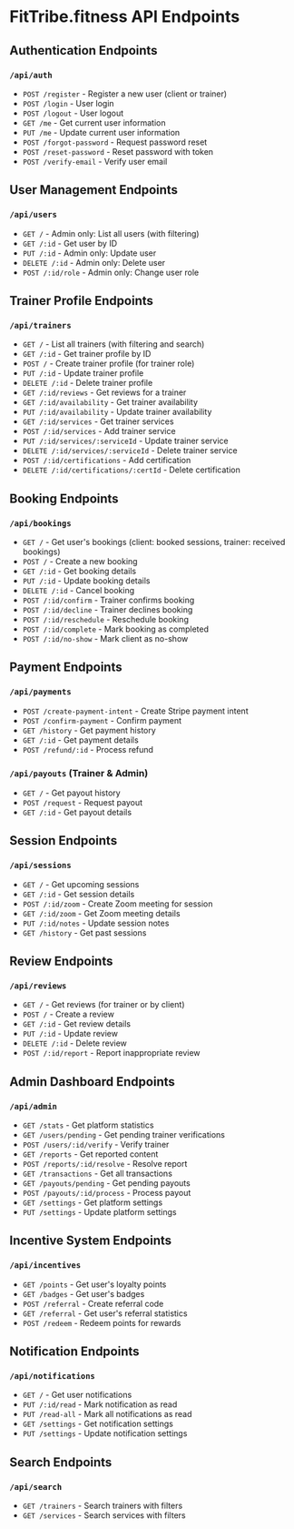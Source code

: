 # FitTribe.fitness API Endpoints

## Authentication Endpoints

### `/api/auth`
- `POST /register` - Register a new user (client or trainer)
- `POST /login` - User login
- `POST /logout` - User logout
- `GET /me` - Get current user information
- `PUT /me` - Update current user information
- `POST /forgot-password` - Request password reset
- `POST /reset-password` - Reset password with token
- `POST /verify-email` - Verify user email

## User Management Endpoints

### `/api/users`
- `GET /` - Admin only: List all users (with filtering)
- `GET /:id` - Get user by ID
- `PUT /:id` - Admin only: Update user
- `DELETE /:id` - Admin only: Delete user
- `POST /:id/role` - Admin only: Change user role

## Trainer Profile Endpoints

### `/api/trainers`
- `GET /` - List all trainers (with filtering and search)
- `GET /:id` - Get trainer profile by ID
- `POST /` - Create trainer profile (for trainer role)
- `PUT /:id` - Update trainer profile
- `DELETE /:id` - Delete trainer profile
- `GET /:id/reviews` - Get reviews for a trainer
- `GET /:id/availability` - Get trainer availability
- `PUT /:id/availability` - Update trainer availability
- `GET /:id/services` - Get trainer services
- `POST /:id/services` - Add trainer service
- `PUT /:id/services/:serviceId` - Update trainer service
- `DELETE /:id/services/:serviceId` - Delete trainer service
- `POST /:id/certifications` - Add certification
- `DELETE /:id/certifications/:certId` - Delete certification

## Booking Endpoints

### `/api/bookings`
- `GET /` - Get user's bookings (client: booked sessions, trainer: received bookings)
- `POST /` - Create a new booking
- `GET /:id` - Get booking details
- `PUT /:id` - Update booking details
- `DELETE /:id` - Cancel booking
- `POST /:id/confirm` - Trainer confirms booking
- `POST /:id/decline` - Trainer declines booking
- `POST /:id/reschedule` - Reschedule booking
- `POST /:id/complete` - Mark booking as completed
- `POST /:id/no-show` - Mark client as no-show

## Payment Endpoints

### `/api/payments`
- `POST /create-payment-intent` - Create Stripe payment intent
- `POST /confirm-payment` - Confirm payment
- `GET /history` - Get payment history
- `GET /:id` - Get payment details
- `POST /refund/:id` - Process refund

### `/api/payouts` (Trainer & Admin)
- `GET /` - Get payout history
- `POST /request` - Request payout
- `GET /:id` - Get payout details

## Session Endpoints

### `/api/sessions`
- `GET /` - Get upcoming sessions
- `GET /:id` - Get session details
- `POST /:id/zoom` - Create Zoom meeting for session
- `GET /:id/zoom` - Get Zoom meeting details
- `PUT /:id/notes` - Update session notes
- `GET /history` - Get past sessions

## Review Endpoints

### `/api/reviews`
- `GET /` - Get reviews (for trainer or by client)
- `POST /` - Create a review
- `GET /:id` - Get review details
- `PUT /:id` - Update review
- `DELETE /:id` - Delete review
- `POST /:id/report` - Report inappropriate review

## Admin Dashboard Endpoints

### `/api/admin`
- `GET /stats` - Get platform statistics
- `GET /users/pending` - Get pending trainer verifications
- `POST /users/:id/verify` - Verify trainer
- `GET /reports` - Get reported content
- `POST /reports/:id/resolve` - Resolve report
- `GET /transactions` - Get all transactions
- `GET /payouts/pending` - Get pending payouts
- `POST /payouts/:id/process` - Process payout
- `GET /settings` - Get platform settings
- `PUT /settings` - Update platform settings

## Incentive System Endpoints

### `/api/incentives`
- `GET /points` - Get user's loyalty points
- `GET /badges` - Get user's badges
- `POST /referral` - Create referral code
- `GET /referral` - Get user's referral statistics
- `POST /redeem` - Redeem points for rewards

## Notification Endpoints

### `/api/notifications`
- `GET /` - Get user notifications
- `PUT /:id/read` - Mark notification as read
- `PUT /read-all` - Mark all notifications as read
- `GET /settings` - Get notification settings
- `PUT /settings` - Update notification settings

## Search Endpoints

### `/api/search`
- `GET /trainers` - Search trainers with filters
- `GET /services` - Search services with filters
